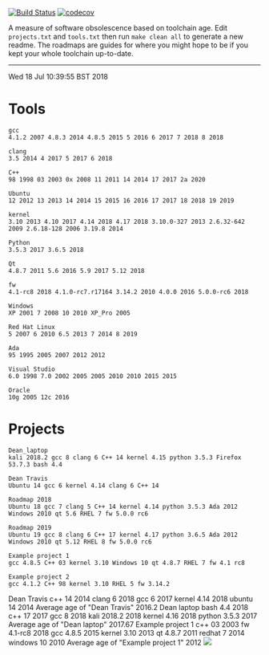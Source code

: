[![Build
Status](https://travis-ci.org/deanturpin/swob.svg?branch=master)](https://travis-ci.org/deanturpin/swob)
[![codecov](https://codecov.io/gh/deanturpin/swob/branch/master/graph/badge.svg)](https://codecov.io/gh/deanturpin/swob)

A measure of software obsolescence based on toolchain age. Edit
```projects.txt``` and ```tools.txt``` then run ```make clean all``` to generate
a new readme. The roadmaps are guides for where you might hope to be if you kept your whole toolchain up-to-date.

---
Wed 18 Jul 10:39:55 BST 2018
# Tools
```
gcc
4.1.2 2007 4.8.3 2014 4.8.5 2015 5 2016 6 2017 7 2018 8 2018

clang
3.5 2014 4 2017 5 2017 6 2018

C++
98 1998 03 2003 0x 2008 11 2011 14 2014 17 2017 2a 2020

Ubuntu
12 2012 13 2013 14 2014 15 2015 16 2016 17 2017 18 2018 19 2019

kernel
3.10 2013 4.10 2017 4.14 2018 4.17 2018 3.10.0-327 2013 2.6.32-642 2009 2.6.18-128 2006 3.19.8 2014

Python
3.5.3 2017 3.6.5 2018

Qt
4.8.7 2011 5.6 2016 5.9 2017 5.12 2018

fw
4.1-rc8 2018 4.1.0-rc7.r17164 3.14.2 2010 4.0.0 2016 5.0.0-rc6 2018

Windows
XP 2001 7 2008 10 2010 XP_Pro 2005

Red Hat Linux
5 2007 6 2010 6.5 2013 7 2014 8 2019

Ada
95 1995 2005 2007 2012 2012

Visual Studio
6.0 1998 7.0 2002 2005 2005 2010 2010 2015 2015

Oracle
10g 2005 12c 2016
```
# Projects
```
Dean_laptop
kali 2018.2 gcc 8 clang 6 C++ 14 kernel 4.15 python 3.5.3 Firefox 53.7.3 bash 4.4

Dean Travis
Ubuntu 14 gcc 6 kernel 4.14 clang 6 C++ 14

Roadmap 2018
Ubuntu 18 gcc 7 clang 5 C++ 14 kernel 4.14 python 3.5.3 Ada 2012 Windows 2010 qt 5.6 RHEL 7 fw 5.0.0 rc6

Roadmap 2019
Ubuntu 19 gcc 8 clang 6 C++ 17 kernel 4.17 python 3.6.5 Ada 2012 Windows 2010 qt 5.12 RHEL 8 fw 5.0.0 rc6

Example project 1
gcc 4.8.5 C++ 03 kernel 3.10 Windows 10 qt 4.8.7 RHEL 7 fw 4.1 rc8

Example project 2
gcc 4.1.2 C++ 98 kernel 3.10 RHEL 5 fw 3.14.2
```
Dean Travis
	c++	14	2014
	clang	6	2018
	gcc	6	2017
	kernel	4.14	2018
	ubuntu	14	2014
	Average age of "Dean Travis" 2016.2
Dean laptop
	bash	4.4	2018
	c++	17	2017
	gcc	8	2018
	kali	2018.2	2018
	kernel	4.16	2018
	python	3.5.3	2017
	Average age of "Dean laptop" 2017.67
Example project 1
	c++	03	2003
	fw	4.1-rc8	2018
	gcc	4.8.5	2015
	kernel	3.10	2013
	qt	4.8.7	2011
	redhat	7	2014
	windows	10	2010
	Average age of "Example project 1" 2012
![](summary.svg)
